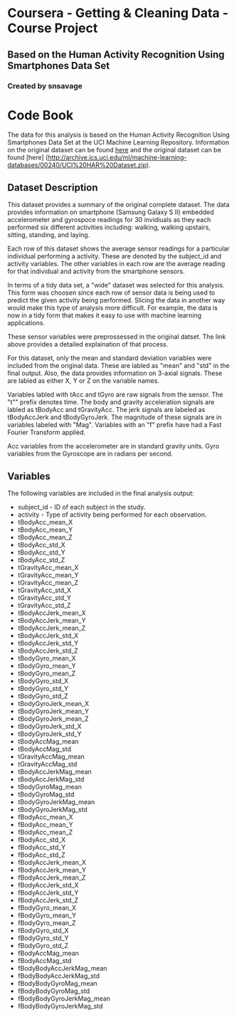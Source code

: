 # Coursera - Getting & Cleaning Data - Course Project
## Based on the Human Activity Recognition Using Smartphones Data Set
### Created by snsavage

# Code Book
The data for this analysis is based on the Human Activity Recognition Using 
Smartphones Data Set at the UCI Machine Learning Repository.  Information on 
the original dataset can be found [here](http://archive.ics.uci.edu/ml/datasets/Human+Activity+Recognition+Using+Smartphones) and the original dataset can be found 
[here] (http://archive.ics.uci.edu/ml/machine-learning-databases/00240/UCI%20HAR%20Dataset.zip).

## Dataset Description
This dataset provides a summary of the original complete dataset.  The data 
provides information on smartphone (Samsung Galaxy S II) embedded accelerometer 
and gyrospoce readings for 30 invidiuals as they each performed six different 
activities including: walking, walking upstairs, sitting, standing, and
laying.

Each row of this dataset shows the average sensor readings for a particular
individual performing a activity.  These are denoted by the subject_id and 
activity variables.  The other variables in each row are the average reading 
for that individual and activity from the smartphone sensors.  

In terms of a tidy data set, a "wide" dataset was selected for this analysis. 
This form was choosen since each row of sensor data is being used to predict
the given activity being performed.  Slicing the data in another way would make
this type of analysis more difficult.  For example, the data is now in a tidy
form that makes it easy to use with machine learning applications.  

These sensor variables were preprossessed in the original datset.  The link 
above provides a detailed explaination of that process.  

For this dataset, only the mean and standard deviation variables were included 
from the original data.  These are labled as "mean" and "std" in the final 
output.  Also, the data provides information on 3-axial signals.  These are 
labled as either X, Y or Z on the variable names.  

Variables labled with tAcc and tGyro are raw signals from the sensor.  The "t"" 
prefix denotes time.  The body and gravity acceleration signals are labled as
tBodyAcc and tGravityAcc.  The jerk signals are labeled as tBodyAccJerk and 
tBodyGyroJerk.  The magnitude of these signals are in variables labeled with 
"Mag".  Variables with an "f" prefix have had a Fast Fourier Transform applied.

Acc variables from the accelerometer are in standard gravity units.  Gyro
variables from the Gyroscope are in radians per second. 

## Variables
The following variables are included in the final analysis output:
* subject_id - ID of each subject in the study.    
* activity - Type of activity being performed for each observation. 
* tBodyAcc_mean_X	
* tBodyAcc_mean_Y	
* tBodyAcc_mean_Z	
* tBodyAcc_std_X	
* tBodyAcc_std_Y	
* tBodyAcc_std_Z	
* tGravityAcc_mean_X	
* tGravityAcc_mean_Y	
* tGravityAcc_mean_Z	
* tGravityAcc_std_X	
* tGravityAcc_std_Y	
* tGravityAcc_std_Z	
* tBodyAccJerk_mean_X	
* tBodyAccJerk_mean_Y	
* tBodyAccJerk_mean_Z	
* tBodyAccJerk_std_X	
* tBodyAccJerk_std_Y	
* tBodyAccJerk_std_Z	
* tBodyGyro_mean_X	
* tBodyGyro_mean_Y	
* tBodyGyro_mean_Z	
* tBodyGyro_std_X	
* tBodyGyro_std_Y	
* tBodyGyro_std_Z	
* tBodyGyroJerk_mean_X	
* tBodyGyroJerk_mean_Y	
* tBodyGyroJerk_mean_Z	
* tBodyGyroJerk_std_X	
* tBodyGyroJerk_std_Y	
* tBodyAccMag_mean	
* tBodyAccMag_std	
* tGravityAccMag_mean	
* tGravityAccMag_std	
* tBodyAccJerkMag_mean	
* tBodyAccJerkMag_std	
* tBodyGyroMag_mean	
* tBodyGyroMag_std	
* tBodyGyroJerkMag_mean	
* tBodyGyroJerkMag_std	
* fBodyAcc_mean_X	
* fBodyAcc_mean_Y	
* fBodyAcc_mean_Z	
* fBodyAcc_std_X	
* fBodyAcc_std_Y	
* fBodyAcc_std_Z	
* fBodyAccJerk_mean_X	
* fBodyAccJerk_mean_Y	
* fBodyAccJerk_mean_Z	
* fBodyAccJerk_std_X	
* fBodyAccJerk_std_Y	
* fBodyAccJerk_std_Z	
* fBodyGyro_mean_X	
* fBodyGyro_mean_Y	
* fBodyGyro_mean_Z	
* fBodyGyro_std_X	
* fBodyGyro_std_Y	
* fBodyGyro_std_Z	
* fBodyAccMag_mean	
* fBodyAccMag_std	
* fBodyBodyAccJerkMag_mean	
* fBodyBodyAccJerkMag_std	
* fBodyBodyGyroMag_mean	
* fBodyBodyGyroMag_std	
* fBodyBodyGyroJerkMag_mean	
* fBodyBodyGyroJerkMag_std
